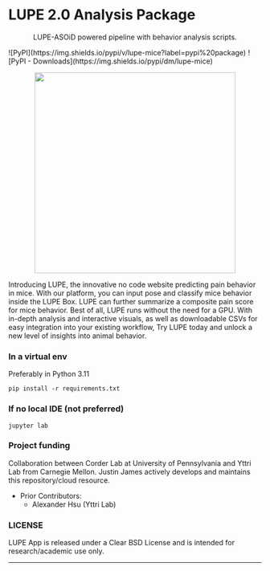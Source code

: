 # LUPE 2.0 Analysis Package
<p align="center">
LUPE-ASOiD powered pipeline with behavior analysis scripts.
</p>
![PyPI](https://img.shields.io/pypi/v/lupe-mice?label=pypi%20package)
![PyPI - Downloads](https://img.shields.io/pypi/dm/lupe-mice)

<p align="center">
<img src="lupe/images/logo.png" width="400">
</p>

Introducing LUPE, the innovative no code website predicting pain behavior in mice. 
With our platform, you can input pose and classify mice behavior inside the LUPE Box. 
LUPE can further summarize a composite pain score for mice behavior. 
Best of all, LUPE runs without the need for a GPU. 
With in-depth analysis and interactive visuals, as well as downloadable CSVs for easy integration into your existing workflow, 
Try LUPE today and unlock a new level of insights into animal behavior.


### In a virtual env
Preferably in Python 3.11

```commandline
pip install -r requirements.txt 
```

### If no local IDE (not preferred)
```commandline
jupyter lab
```


### Project funding
Collaboration between Corder Lab at University of Pennsylvania and 
Yttri Lab from Carnegie Mellon. 
Justin James actively develops and maintains this repository/cloud resource.
- Prior Contributors: 
  - Alexander Hsu (Yttri Lab)

### LICENSE
LUPE App is released under a Clear BSD License and is intended for research/academic use only.

---


